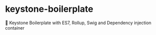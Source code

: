 # keystone-boilerplate
:pill: Keystone Boilerplate with ES7, Rollup, Swig and Dependency injection container
